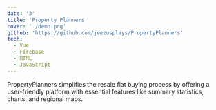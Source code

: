 ```yaml
---
date: '3'
title: 'Property Planners'
cover: './demo.png'
github: 'https://github.com/jeezusplays/PropertyPlanners'
tech:
  - Vue
  - Firebase
  - HTML
  - JavaScript
---
```


PropertyPlanners simplifies the resale flat buying process by offering a user-friendly platform with essential features like summary statistics, charts, and regional maps.
